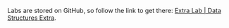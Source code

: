 <br><br>

Labs are stored on GitHub, so follow the link to get there: [Extra Lab | Data Structures Extra](https://github.com/data-bootcamp-v4/lab-python-data-structures-extra).
